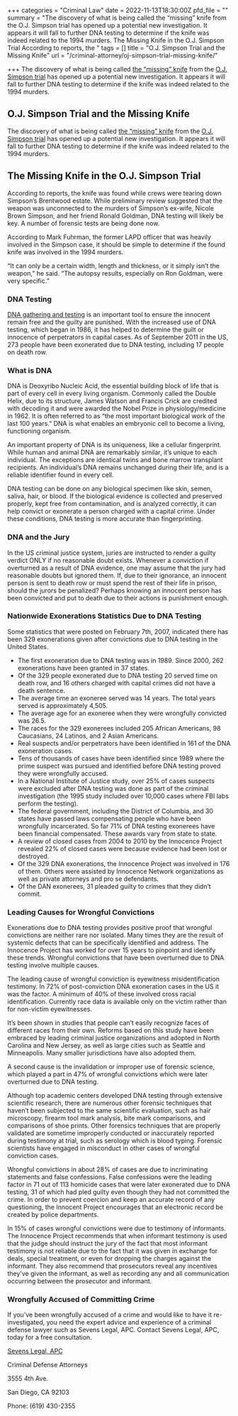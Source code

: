 +++
categories = "Criminal Law"
date = 2022-11-13T18:30:00Z
pfd_file = ""
summary = "The discovery of what is being called the “missing” knife from the O.J. Simpson trial has opened up a potential new investigation. It appears it will fall to further DNA testing to determine if the knife was indeed related to the 1994 murders. The Missing Knife in the O.J. Simpson Trial According to reports, the "
tags = []
title = "O.J. Simpson Trial and the Missing Knife"
url = "/criminal-attorney/oj-simpson-trial-missing-knife/"

+++
The discovery of what is being called [the “missing” knife](https://www.sevenslegal.com/) from the [O.J. Simpson trial](https://www.sevenslegal.com/) has opened up a potential new investigation. It appears it will fall to further DNA testing to determine if the knife was indeed related to the 1994 murders.

## O.J. Simpson Trial and the Missing Knife

The discovery of what is being called [the “missing” knife](https://www.sevenslegal.com/) from the [O.J. Simpson trial](https://www.sevenslegal.com/) has opened up a potential new investigation. It appears it will fall to further DNA testing to determine if the knife was indeed related to the 1994 murders.

## The Missing Knife in the O.J. Simpson Trial

According to reports, the knife was found while crews were tearing down Simpson’s Brentwood estate. While preliminary review suggested that the weapon was unconnected to the murders of Simpson’s ex-wife, Nicole Brown Simpson, and her friend Ronald Goldman, DNA testing will likely be key. A number of forensic tests are being done now.

According to Mark Fuhrman, the former LAPD officer that was heavily involved in the Simpson case, it should be simple to determine if the found knife was involved in the 1994 murders.

“It can only be a certain width, length and thickness, or it simply isn’t the weapon,” he said. “The autopsy results, especially on Ron Goldman, were very specific.”

### DNA Testing

[DNA gathering and testing](https://www.sevenslegal.com/) is an important tool to ensure the innocent remain free and the guilty are punished. With the increased use of DNA testing, which began in 1986, it has helped to determine the guilt or innocence of perpetrators in capital cases. As of September 2011 in the US, 273 people have been exonerated due to DNA testing, including 17 people on death row.

### What is DNA

DNA is Deoxyribo Nucleic Acid, the essential building block of life that is part of every cell in every living organism. Commonly called the Double Helix, due to its structure, James Watson and Francis Crick are credited with decoding it and were awarded the Nobel Prize in physiology/medicine in 1962. It is often referred to as “the most important biological work of the last 100 years.” DNA is what enables an embryonic cell to become a living, functioning organism.

An important property of DNA is its uniqueness, like a cellular fingerprint. While human and animal DNA are remarkably similar, it’s unique to each individual. The exceptions are identical twins and bone marrow transplant recipients. An individual’s DNA remains unchanged during their life, and is a reliable identifier found in every cell.

DNA testing can be done on any biological specimen like skin, semen, saliva, hair, or blood. If the biological evidence is collected and preserved properly, kept free from contamination, and is analyzed correctly, it can help convict or exonerate a person charged with a capital crime. Under these conditions, DNA testing is more accurate than fingerprinting.

### DNA and the Jury

In the US criminal justice system, juries are instructed to render a guilty verdict ONLY if no reasonable doubt exists. Whenever a conviction if overturned as a result of DNA evidence, one may assume that the jury had reasonable doubts but ignored them. If, due to their ignorance, an innocent person is sent to death row or must spend the rest of their life in prison, should the jurors be penalized? Perhaps knowing an innocent person has been convicted and put to death due to their actions is punishment enough.

### Nationwide Exonerations Statistics Due to DNA Testing

Some statistics that were posted on February 7th, 2007, indicated there has been 329 exonerations given after convictions due to DNA testing in the United States.

* The first exoneration due to DNA testing was in 1989. Since 2000, 262 exonerations have been granted in 37 states.
* Of the 329 people exonerated due to DNA testing 20 served time on death row, and 16 others charged with capital crimes did not have a death sentence.
* The average time an exoneree served was 14 years. The total years served is approximately 4,505.
* The average age for an exoneree when they were wrongfully convicted was 26.5.
* The races for the 329 exonerees included 205 African Americans, 98 Caucasians, 24 Latinos, and 2 Asian Americans.
* Real suspects and/or perpetrators have been identified in 161 of the DNA exoneration cases.
* Tens of thousands of cases have been identified since 1989 where the prime suspect was pursued and identified before DNA testing proved they were wrongfully accused.
* In a National Institute of Justice study, over 25% of cases suspects were excluded after DNA testing was done as part of the criminal investigation (the 1995 study included over 10,000 cases where FBI labs perform the testing).
* The federal government, including the District of Columbia, and 30 states have passed laws compensating people who have been wrongfully incarcerated. So far 71% of DNA testing exonerees have been financial compensated. These awards vary from state to state.
* A review of closed cases from 2004 to 2010 by the Innocence Project revealed 22% of closed cases were because evidence had been lost or destroyed.
* Of the 329 DNA exonerations, the Innocence Project was involved in 176 of them. Others were assisted by Innocence Network organizations as well as private attorneys and pro se defendants.
* Of the DAN exonerees, 31 pleaded guilty to crimes that they didn’t commit.

### Leading Causes for Wrongful Convictions

Exonerations due to DNA testing provides positive proof that wrongful convictions are neither rare nor isolated. Many times they are the result of systemic defects that can be specifically identified and address. The Innocence Project has worked for over 15 years to pinpoint and identify these trends. Wrongful convictions that have been overturned due to DNA testing involve multiple causes.

The leading cause of wrongful conviction is eyewitness misidentification testimony. In 72% of post-conviction DNA exoneration cases in the US it was the factor. A minimum of 40% of these involved cross racial identification. Currently race data is available only on the victim rather than for non-victim eyewitnesses.

It’s been shown in studies that people can’t easily recognize faces of different races from their own. Reforms based on this study have been embraced by leading criminal justice organizations and adopted in North Carolina and New Jersey, as well as large cities such as Seattle and Minneapolis. Many smaller jurisdictions have also adopted them.

A second cause is the invalidation or improper use of forensic science, which played a part in 47% of wrongful convictions which were later overturned due to DNA testing.

Although top academic centers developed DNA testing through extensive scientific research, there are numerous other forensic techniques that haven’t been subjected to the same scientific evaluation, such as hair microscopy, firearm tool mark analysis, bite mark comparisons, and comparisons of shoe prints. Other forensics techniques that are properly validated are sometime improperly conducted or inaccurately reported during testimony at trial, such as serology which is blood typing. Forensic scientists have engaged in misconduct in other cases of wrongful conviction cases.

Wrongful convictions in about 28% of cases are due to incriminating statements and false confessions. False confessions were the leading factor in 71 out of 113 homicide cases that were later exonerated due to DNA testing, 31 of which had pled guilty even though they had not committed the crime. In order to prevent coercion and keep an accurate record of any questioning, the Innocent Project encourages that an electronic record be created by police departments.

In 15% of cases wrongful convictions were due to testimony of informants. The Innocence Project recommends that when informant testimony is used that the judge should instruct the jury of the fact that most informant testimony is not reliable due to the fact that it was given in exchange for deals, special treatment, or even for dropping the charges against the informant. They also recommend that prosecutors reveal any incentives they’ve given the informant, as well as recording any and all communication occurring between the prosecutor and informant.

### Wrongfully Accused of Committing Crime

If you’ve been wrongfully accused of a crime and would like to have it re-investigated, you need the expert advice and experience of a criminal defense lawyer such as Sevens Legal, APC. Contact Sevens Legal, APC, today for a free consultation.

[Sevens Legal, APC](https://www.sevenslegal.com/ "Sevens Legal, APC")

Criminal Defense Attorneys

3555 4th Ave.

San Diego, CA 92103

Phone: (619) 430-2355